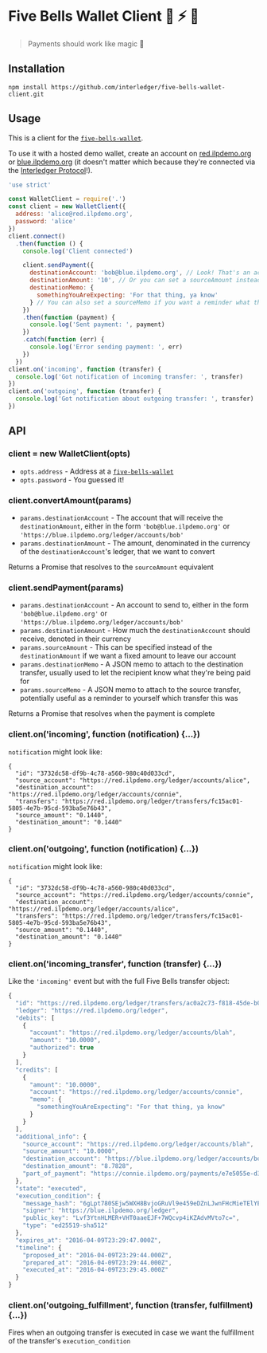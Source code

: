 # Five Bells Wallet Client :money_with_wings: :zap: :tada:

> Payments should work like magic :tada:

## Installation

`npm install https://github.com/interledger/five-bells-wallet-client.git`

## Usage

This is a client for the [`five-bells-wallet`](https://github.com/interledger/five-bells-wallet).

To use it with a hosted demo wallet, create an account on [red.ilpdemo.org](https://red.ilpdemo.org) or [blue.ilpdemo.org](https://blue.ilpdemo.org) (it doesn't matter which because they're connected via the [Interledger Protocol](https://interledger.org)!).

```js
'use strict'

const WalletClient = require('.')
const client = new WalletClient({
  address: 'alice@red.ilpdemo.org',
  password: 'alice'
})
client.connect()
  .then(function () {
    console.log('Client connected')

    client.sendPayment({
      destinationAccount: 'bob@blue.ilpdemo.org', // Look! That's an account on a different ledger!
      destinationAmount: '10', // Or you can set a sourceAmount instead
      destinationMemo: {
        somethingYouAreExpecting: 'For that thing, ya know'
      } // You can also set a sourceMemo if you want a reminder what this was for when you get the 'outgoing' notification
    })
    .then(function (payment) {
      console.log('Sent payment: ', payment)
    })
    .catch(function (err) {
      console.log('Error sending payment: ', err)
    })
  })
client.on('incoming', function (transfer) {
  console.log('Got notification of incoming transfer: ', transfer)
})
client.on('outgoing', function (transfer) {
  console.log('Got notification about outgoing transfer: ', transfer)
})
```

## API

### client = new WalletClient(opts)

* `opts.address` - Address at a [`five-bells-wallet`](https://github.com/interledger/five-bells-wallet)
* `opts.password` - You guessed it!

### client.convertAmount(params)

* `params.destinationAccount` - The account that will receive the `destinationAmount`, either in the form `'bob@blue.ilpdemo.org'` or `'https://blue.ilpdemo.org/ledger/accounts/bob'`
* `params.destinationAmount` - The amount, denominated in the currency of the `destinationAccount`'s ledger, that we want to convert 

Returns a Promise that resolves to the `sourceAmount` equivalent

### client.sendPayment(params)

* `params.destinationAccount` - An account to send to, either in the form `'bob@blue.ilpdemo.org'` or `'https://blue.ilpdemo.org/ledger/accounts/bob'`
* `params.destinationAmount` - How much the `destinationAccount` should receive, denoted in their currency
* `params.sourceAmount` - This can be specified instead of the `destinationAmount` if we want a fixed amount to leave our account
* `params.destinationMemo` - A JSON memo to attach to the destination transfer, usually used to let the recipient know what they're being paid for
* `params.sourceMemo` - A JSON memo to attach to the source transfer, potentially useful as a reminder to yourself which transfer this was

Returns a Promise that resolves when the payment is complete

### client.on('incoming', function (notification) {...})

`notification` might look like:

```
{
  "id": "3732dc58-df9b-4c78-a560-980c40d033cd",
  "source_account": "https://red.ilpdemo.org/ledger/accounts/alice",
  "destination_account": "https://red.ilpdemo.org/ledger/accounts/connie",
  "transfers": "https://red.ilpdemo.org/ledger/transfers/fc15ac01-5805-4e7b-95cd-593ba5e76b43",
  "source_amount": "0.1440",
  "destination_amount": "0.1440"
}
```

### client.on('outgoing', function (notification) {...})

`notification` might look like:

```
{
  "id": "3732dc58-df9b-4c78-a560-980c40d033cd",
  "source_account": "https://red.ilpdemo.org/ledger/accounts/connie",
  "destination_account": "https://red.ilpdemo.org/ledger/accounts/alice",
  "transfers": "https://red.ilpdemo.org/ledger/transfers/fc15ac01-5805-4e7b-95cd-593ba5e76b43",
  "source_amount": "0.1440",
  "destination_amount": "0.1440"
}
```

### client.on('incoming_transfer', function (transfer) {...})

Like the `'incoming'` event but with the full Five Bells transfer object:

```js
{
  "id": "https://red.ilpdemo.org/ledger/transfers/ac0a2c73-f818-45de-b08a-a757025061ca",
  "ledger": "https://red.ilpdemo.org/ledger",
  "debits": [
    {
      "account": "https://red.ilpdemo.org/ledger/accounts/blah",
      "amount": "10.0000",
      "authorized": true
    }
  ],
  "credits": [
    {
      "amount": "10.0000",
      "account": "https://red.ilpdemo.org/ledger/accounts/connie",
      "memo": {
        "somethingYouAreExpecting": "For that thing, ya know"
      }
    }
  ],
  "additional_info": {
    "source_account": "https://red.ilpdemo.org/ledger/accounts/blah",
    "source_amount": "10.0000",
    "destination_account": "https://blue.ilpdemo.org/ledger/accounts/bob",
    "destination_amount": "8.7828",
    "part_of_payment": "https://connie.ilpdemo.org/payments/e7e5055e-d34d-49c2-bb99-bb4f45073ae4"
  },
  "state": "executed",
  "execution_condition": {
    "message_hash": "6gLpt780SEjw5WXH8BvjoGRuVl9e459eDZnLJwnFHcMieTElYEPjoVdz6If/jdKow7UC35wr0MHZ/4rQ839dLA==",
    "signer": "https://blue.ilpdemo.org/ledger",
    "public_key": "Lvf3YtnHLMER+VHT0aaeEJF+7WQcvp4iKZAdvMVto7c=",
    "type": "ed25519-sha512"
  },
  "expires_at": "2016-04-09T23:29:47.000Z",
  "timeline": {
    "proposed_at": "2016-04-09T23:29:44.000Z",
    "prepared_at": "2016-04-09T23:29:44.000Z",
    "executed_at": "2016-04-09T23:29:45.000Z"
  }
}
```

### client.on('outgoing_fulfillment', function (transfer, fulfillment) {...})

Fires when an outgoing transfer is executed in case we want the fulfillment of the transfer's `execution_condition`
